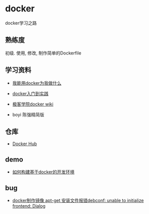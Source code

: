 # docker
docker学习之路   

## 熟练度

初级. 使用, 修改, 制作简单的Dockerfile

## 学习资料

* [我能用docker为我做什么](https://github.com/UC10D/docker/wiki/docker_lv)

* [docker入门到实践](https://yeasy.gitbooks.io/docker_practice/content/introduction/)

* [极客学院docker wiki](http://wiki.jikexueyuan.com/list/docker/)

* boyi 陈强精简版

## 仓库

* [Docker Hub](https://hub.docker.com/)

## demo

* [如何构建基于docker的开发环境](https://www.jianshu.com/p/29c422ae7c58)

## bug

* [docker制作镜像 apt-get 安装文件报错debconf: unable to initialize frontend: Dialog](http://blog.csdn.net/a19891024/article/details/78250967)

